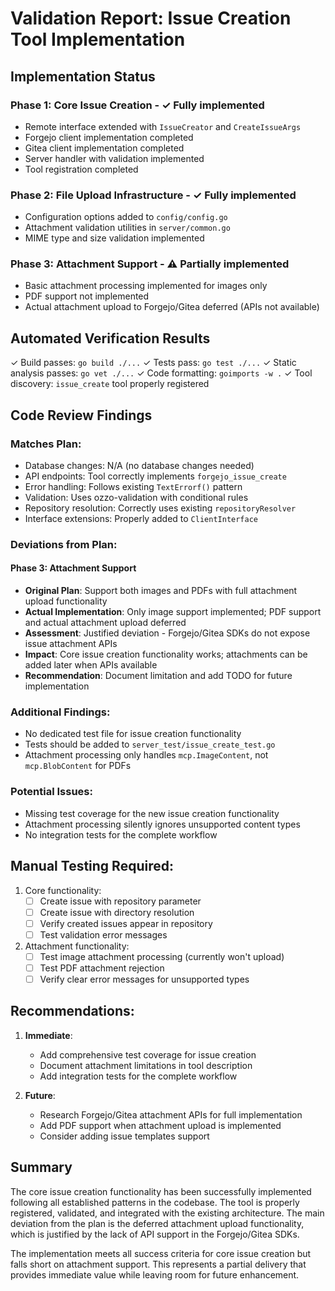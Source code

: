 # Validation Report: Issue Creation Tool Implementation

## Implementation Status

### Phase 1: Core Issue Creation - ✓ Fully implemented
- Remote interface extended with `IssueCreator` and `CreateIssueArgs`
- Forgejo client implementation completed
- Gitea client implementation completed
- Server handler with validation implemented
- Tool registration completed

### Phase 2: File Upload Infrastructure - ✓ Fully implemented
- Configuration options added to `config/config.go`
- Attachment validation utilities in `server/common.go`
- MIME type and size validation implemented

### Phase 3: Attachment Support - ⚠️ Partially implemented
- Basic attachment processing implemented for images only
- PDF support not implemented
- Actual attachment upload to Forgejo/Gitea deferred (APIs not available)

## Automated Verification Results

✓ Build passes: `go build ./...`
✓ Tests pass: `go test ./...`
✓ Static analysis passes: `go vet ./...`
✓ Code formatting: `goimports -w .`
✓ Tool discovery: `issue_create` tool properly registered

## Code Review Findings

### Matches Plan:
- Database changes: N/A (no database changes needed)
- API endpoints: Tool correctly implements `forgejo_issue_create`
- Error handling: Follows existing `TextErrorf()` pattern
- Validation: Uses ozzo-validation with conditional rules
- Repository resolution: Correctly uses existing `repositoryResolver`
- Interface extensions: Properly added to `ClientInterface`

### Deviations from Plan:

#### Phase 3: Attachment Support
- **Original Plan**: Support both images and PDFs with full attachment upload functionality
- **Actual Implementation**: Only image support implemented; PDF support and actual attachment upload deferred
- **Assessment**: Justified deviation - Forgejo/Gitea SDKs do not expose issue attachment APIs
- **Impact**: Core issue creation functionality works; attachments can be added later when APIs available
- **Recommendation**: Document limitation and add TODO for future implementation

### Additional Findings:
- No dedicated test file for issue creation functionality
- Tests should be added to `server_test/issue_create_test.go`
- Attachment processing only handles `mcp.ImageContent`, not `mcp.BlobContent` for PDFs

### Potential Issues:
- Missing test coverage for the new issue creation functionality
- Attachment processing silently ignores unsupported content types
- No integration tests for the complete workflow

## Manual Testing Required:

1. Core functionality:
   - [ ] Create issue with repository parameter
   - [ ] Create issue with directory resolution
   - [ ] Verify created issues appear in repository
   - [ ] Test validation error messages

2. Attachment functionality:
   - [ ] Test image attachment processing (currently won't upload)
   - [ ] Test PDF attachment rejection
   - [ ] Verify clear error messages for unsupported types

## Recommendations:

1. **Immediate**:
   - Add comprehensive test coverage for issue creation
   - Document attachment limitations in tool description
   - Add integration tests for the complete workflow

2. **Future**:
   - Research Forgejo/Gitea attachment APIs for full implementation
   - Add PDF support when attachment upload is implemented
   - Consider adding issue templates support

## Summary

The core issue creation functionality has been successfully implemented following all established patterns in the codebase. The tool is properly registered, validated, and integrated with the existing architecture. The main deviation from the plan is the deferred attachment upload functionality, which is justified by the lack of API support in the Forgejo/Gitea SDKs.

The implementation meets all success criteria for core issue creation but falls short on attachment support. This represents a partial delivery that provides immediate value while leaving room for future enhancement.